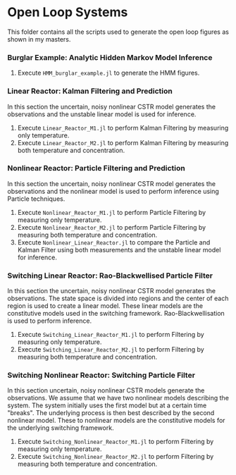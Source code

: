 # Open Loop Systems

This folder contains all the scripts used to generate the open loop figures as shown in my masters.

### Burglar Example: Analytic Hidden Markov Model Inference

1. Execute `HMM_burglar_example.jl` to generate the HMM figures.  

### Linear Reactor: Kalman Filtering and Prediction

In this section the uncertain, noisy nonlinear CSTR model generates the observations and the unstable linear model is used for inference.

1. Execute `Linear_Reactor_M1.jl` to perform Kalman Filtering by measuring only temperature.
2. Execute `Linear_Reactor_M2.jl` to perform Kalman Filtering by measuring both temperature and concentration.

### Nonlinear Reactor: Particle Filtering and Prediction

In this section the uncertain, noisy nonlinear CSTR model generates the observations and the nonlinear model is used to perform inference using Particle techniques.

1. Execute `Nonlinear_Reactor_M1.jl` to perform Particle Filtering by measuring only temperature.
2. Execute `Nonlinear_Reactor_M2.jl` to perform Particle Filtering by measuring both temperature and concentration.
3. Execute `Nonlinear_Linear_Reactor.jl` to compare the Particle and Kalman Filter using both measurements and the unstable linear model for inference.

### Switching Linear Reactor: Rao-Blackwellised Particle Filter

In this section the uncertain, noisy nonlinear CSTR model generates the observations. The state space is divided into regions and the center of each region is used to create a linear model. These linear models are the constitutive models used in the switching framework. Rao-Blackwellisation is used to perform inference.

1. Execute `Switching_Linear_Reactor_M1.jl` to perform Filtering by measuring only temperature.
2. Execute `Switching_Linear_Reactor_M2.jl` to perform Filtering by measuring both temperature and concentration.

### Switching Nonlinear Reactor: Switching Particle Filter

In this section uncertain, noisy nonlinear CSTR models generate the observations. We assume that we have two nonlinear models describing the system. The system initially uses the first model but at a certain time "breaks". The underlying process is then best described by the second nonlinear model. These to nonlinear models are the constitutive models for the underlying switching framework.

1. Execute `Switching_Nonlinear_Reactor_M1.jl` to perform Filtering by measuring only temperature.
2. Execute `Switching_Nonlinear_Reactor_M2.jl` to perform Filtering by measuring both temperature and concentration.
